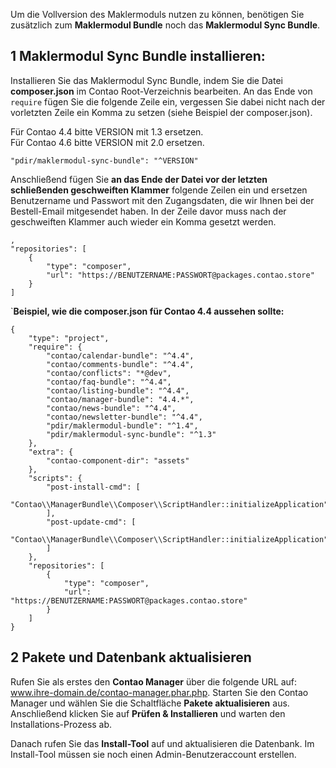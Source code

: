 Um die Vollversion des Maklermoduls nutzen zu können, benötigen Sie zusätzlich zum **Maklermodul Bundle** noch das **Maklermodul Sync Bundle**.

## 1 Maklermodul Sync Bundle installieren:

Installieren Sie das Maklermodul Sync Bundle, indem Sie die Datei **composer.json** im Contao Root-Verzeichnis bearbeiten. An das Ende von `require` fügen Sie die folgende Zeile ein, vergessen Sie dabei nicht nach der vorletzten Zeile ein Komma zu setzen (siehe Beispiel der composer.json).

Für Contao 4.4 bitte VERSION mit 1.3 ersetzen.<br>
Für Contao 4.6 bitte VERSION mit 2.0 ersetzen.

```
"pdir/maklermodul-sync-bundle": "^VERSION"
```

Anschließend fügen Sie **an das Ende der Datei vor der letzten schließenden geschweiften Klammer** folgende Zeilen ein und ersetzen Benutzername und Passwort mit den Zugangsdaten, die wir Ihnen bei der Bestell-Email mitgesendet haben. In der Zeile davor muss nach der geschweiften Klammer auch wieder ein Komma gesetzt werden.

```
,
"repositories": [
    {
        "type": "composer",
        "url": "https://BENUTZERNAME:PASSWORT@packages.contao.store"
    }
]
```

`**Beispiel, wie die composer.json für Contao 4.4 aussehen sollte:**

```
{
    "type": "project",
    "require": {
        "contao/calendar-bundle": "^4.4",
        "contao/comments-bundle": "^4.4",
        "contao/conflicts": "*@dev",
        "contao/faq-bundle": "^4.4",
        "contao/listing-bundle": "^4.4",
        "contao/manager-bundle": "4.4.*",
        "contao/news-bundle": "^4.4",
        "contao/newsletter-bundle": "^4.4",
        "pdir/maklermodul-bundle": "^1.4",
        "pdir/maklermodul-sync-bundle": "^1.3"
    },
    "extra": {
        "contao-component-dir": "assets"
    },
    "scripts": {
        "post-install-cmd": [
            "Contao\\ManagerBundle\\Composer\\ScriptHandler::initializeApplication"
        ],
        "post-update-cmd": [
            "Contao\\ManagerBundle\\Composer\\ScriptHandler::initializeApplication"
        ]
    },
    "repositories": [
        {
            "type": "composer",
            "url": "https://BENUTZERNAME:PASSWORT@packages.contao.store"
        }
    ]
}
```

## 2 Pakete und Datenbank aktualisieren ##

Rufen Sie als erstes den **Contao Manager** über die folgende URL auf: www.ihre-domain.de/contao-manager.phar.php. Starten Sie den Contao Manager und wählen Sie die Schaltfläche **Pakete aktualisieren** aus. Anschließend klicken Sie auf **Prüfen & Installieren** und warten den Installations-Prozess ab.

Danach rufen Sie das **Install-Tool** auf und aktualisieren die Datenbank. Im Install-Tool müssen sie noch einen Admin-Benutzeraccount erstellen.
